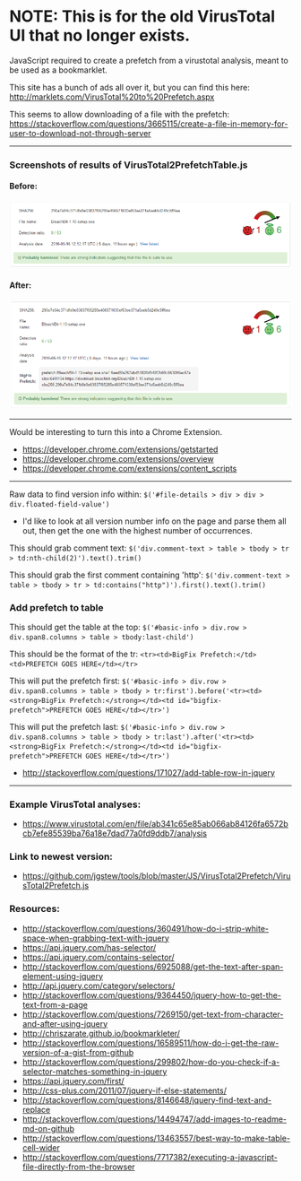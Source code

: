 
# NOTE: This is for the old VirusTotal UI that no longer exists.

JavaScript required to create a prefetch from a virustotal analysis, meant to be used as a bookmarklet.

This site has a bunch of ads all over it, but you can find this here: http://marklets.com/VirusTotal%20to%20Prefetch.aspx

This seems to allow downloading of a file with the prefetch: https://stackoverflow.com/questions/3665115/create-a-file-in-memory-for-user-to-download-not-through-server

------

### Screenshots of results of VirusTotal2PrefetchTable.js

#### Before:
![Screenshot BEFORE](VirusTotal_BleachBit_Before.PNG)
#### After:
![Screenshot AFTER](VirusTotal_BleachBit_After.PNG)

------

Would be interesting to turn this into a Chrome Extension. 
- https://developer.chrome.com/extensions/getstarted
- https://developer.chrome.com/extensions/overview
- https://developer.chrome.com/extensions/content_scripts

------

Raw data to find version info within: `$('#file-details > div > div > div.floated-field-value')`
- I'd like to look at all version number info on the page and parse them all out, then get the one with the highest number of occurrences.

This should grab comment text: `$('div.comment-text > table > tbody > tr > td:nth-child(2)').text().trim()`

This should grab the first comment containing 'http': `$('div.comment-text > table > tbody > tr > td:contains("http")').first().text().trim()`

### Add prefetch to table

This should get the table at the top: `$('#basic-info > div.row > div.span8.columns > table > tbody:last-child')`

This should be the format of the tr: `<tr><td>BigFix Prefetch:</td><td>PREFETCH GOES HERE</td></tr>`

This will put the prefetch first: `$('#basic-info > div.row > div.span8.columns > table > tbody > tr:first').before('<tr><td><strong>BigFix Prefetch:</strong></td><td id="bigfix-prefetch">PREFETCH GOES HERE</td></tr>')`

This will put the prefetch last: `$('#basic-info > div.row > div.span8.columns > table > tbody > tr:last').after('<tr><td><strong>BigFix Prefetch:</strong></td><td id="bigfix-prefetch">PREFETCH GOES HERE</td></tr>')`

- http://stackoverflow.com/questions/171027/add-table-row-in-jquery

------

### Example VirusTotal analyses:
- https://www.virustotal.com/en/file/ab341c65e85ab066ab84126fa6572bcb7efe85539ba76a18e7dad77a0fd9ddb7/analysis

### Link to newest version:
- https://github.com/jgstew/tools/blob/master/JS/VirusTotal2Prefetch/VirusTotal2Prefetch.js

### Resources:
- http://stackoverflow.com/questions/360491/how-do-i-strip-white-space-when-grabbing-text-with-jquery
- https://api.jquery.com/has-selector/
- https://api.jquery.com/contains-selector/
- http://stackoverflow.com/questions/6925088/get-the-text-after-span-element-using-jquery
- http://api.jquery.com/category/selectors/
- http://stackoverflow.com/questions/9364450/jquery-how-to-get-the-text-from-a-page
- http://stackoverflow.com/questions/7269150/get-text-from-character-and-after-using-jquery
- http://chriszarate.github.io/bookmarkleter/
- http://stackoverflow.com/questions/16589511/how-do-i-get-the-raw-version-of-a-gist-from-github
- http://stackoverflow.com/questions/299802/how-do-you-check-if-a-selector-matches-something-in-jquery
- https://api.jquery.com/first/
- http://css-plus.com/2011/07/jquery-if-else-statements/
- http://stackoverflow.com/questions/8146648/jquery-find-text-and-replace
- http://stackoverflow.com/questions/14494747/add-images-to-readme-md-on-github
- http://stackoverflow.com/questions/13463557/best-way-to-make-table-cell-wider
- http://stackoverflow.com/questions/7717382/executing-a-javascript-file-directly-from-the-browser

